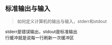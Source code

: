 <!--
https://ae01.alicdn.com/kf/Haf4d3b0529ba47669bf69c7bfc71a5f1Y.png
计算机基础
标准输出与输入
如何定义计算机的输出与输入，stderr和stdout
如何定义计算机的输出与输入，stderr和stdout
-->

## 标准输出与输入

> 如何定义计算机的输出与输入，stderr和stdout

stderr是错误输出，stdout是标准输出  
行缓冲就是说每一行刷新一次缓冲区


